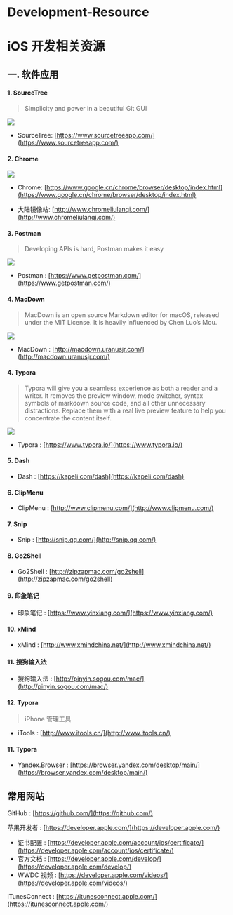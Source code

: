 # Development-Resource
# iOS 开发相关资源

## 一. 软件应用

#### 1. SourceTree

> Simplicity and power in a beautiful Git GUI

![](https://www.sourcetreeapp.com/dam/jcr:580c367b-c240-453d-aa18-c7ced44324f9/hero-mac-screenshot.png?cdnVersion=fr)

- SourceTree: [https://www.sourcetreeapp.com/](https://www.sourcetreeapp.com/)



#### 2. Chrome

![](https://www.google.cn/chrome/assets/common/images/marquee/benefits-5-mobile_2x.png)

- Chrome: [https://www.google.cn/chrome/browser/desktop/index.html](https://www.google.cn/chrome/browser/desktop/index.html)

- 大陆镜像站: [http://www.chromeliulanqi.com/](http://www.chromeliulanqi.com/)



#### 3. Postman

> Developing APIs is hard, Postman makes it easy

![](https://www.getpostman.com/img/v2/homepage/express-api-development.png)

- Postman : [https://www.getpostman.com/](https://www.getpostman.com/)



#### 4. MacDown

> MacDown is an open source Markdown editor for macOS, released under the MIT License. It is heavily influenced by Chen Luo’s Mou.

![](http://macdown.uranusjr.com/static/images/macdown-demo.png)

- MacDown : [http://macdown.uranusjr.com/](http://macdown.uranusjr.com/)



#### 4. Typora

> Typora will give you a seamless experience as both a reader and a writer. It removes the preview window, mode switcher, syntax symbols of markdown source code, and all other unnecessary distractions. Replace them with a real live preview feature to help you concentrate the content itself.

![](https://www.typora.io/img/theme-prev/Snip20141101_3.png)

- Typora : [https://www.typora.io/](https://www.typora.io/)



#### 5. Dash

- Dash : [https://kapeli.com/dash](https://kapeli.com/dash)



#### 6. ClipMenu

- ClipMenu : [http://www.clipmenu.com/](http://www.clipmenu.com/)



#### 7. Snip

- Snip : [http://snip.qq.com/](http://snip.qq.com/)



#### 8. Go2Shell

- Go2Shell : [http://zipzapmac.com/go2shell](http://zipzapmac.com/go2shell)



#### 9. 印象笔记

- 印象笔记 : [https://www.yinxiang.com/](https://www.yinxiang.com/)



#### 10. xMind

- xMind : [http://www.xmindchina.net/](http://www.xmindchina.net/)



#### 11. 搜狗输入法

- 搜狗输入法 : [http://pinyin.sogou.com/mac/](http://pinyin.sogou.com/mac/)



#### 12. Typora


> iPhone 管理工具

- iTools : [http://www.itools.cn/](http://www.itools.cn/)


#### 11. Typora

- Yandex.Browser : [https://browser.yandex.com/desktop/main/](https://browser.yandex.com/desktop/main/)



## 常用网站
	
GitHub : [https://github.com/](https://github.com/)
	
苹果开发者 : [https://developer.apple.com/](https://developer.apple.com/)
	
- 证书配置 : [https://developer.apple.com/account/ios/certificate/](https://developer.apple.com/account/ios/certificate/)
- 官方文档 : [https://developer.apple.com/develop/](https://developer.apple.com/develop/)
- WWDC 视频 : [https://developer.apple.com/videos/](https://developer.apple.com/videos/)
	
iTunesConnect :  [https://itunesconnect.apple.com/](https://itunesconnect.apple.com/)
